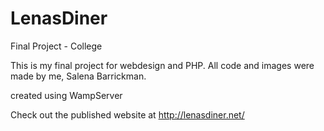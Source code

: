 # LenasDiner
Final Project - College

This is my final project for webdesign and PHP. 
All code and images were made by me, Salena Barrickman. 

created using WampServer

Check out the published website at http://lenasdiner.net/
